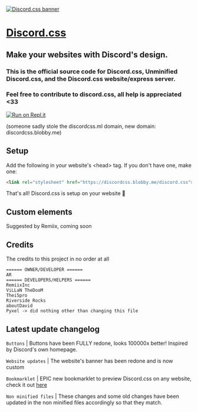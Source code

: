 [![Discord.css banner](https://media.discordapp.net/attachments/804550297107300413/807312905518579722/SDBlG8AAAAASUVORK5CYII.png?width=749&height=402)](https://discordcss.blobby.me)
# [Discord.css](https://discordcss.blobby.me)
## Make your websites with Discord's design.
### This is the official source code for Discord.css, Unminified Discord.css, and the Discord.css website/express server.
### Feel free to contribute to discord.css, all help is appreciated <33


[![Run on Repl.it](https://repl.it/badge/github/Clay-Devs/discordcss)](https://repl.it/github/Clay-Devs/discordcss)


(someone sadly stole the discordcss.ml domain, new domain: discordcss.blobby.me)


## Setup
Add the following in your website's \<head\> tag. If you don't have one, make one:
```html
<link rel="stylesheet" href="https://discordcss.blobby.me/discord.css">
```
That's all! Discord.css is setup on your website 🎉

## Custom elements
Suggested by Remiix, coming soon

## Credits
The credits to this project in no order at all
```
====== OWNER/DEVELOPER ======
AR
====== DEVELOPERS/HELPERS ======
RemiixInc
ViLLaN TheDooM
Thei5pro
Riverside Rocks
aboutDavid
Pyxel -> did nothing other than changing this file 
```

## Latest update changelog
`Buttons` | Buttons have been FULLY redone, looks 100000x better! Inspired by Discord's own homepage.


`Website updates` | The website's banner has been redone and is now custom 


`Bookmarklet` | EPIC new bookmarklet to preview Discord.css on any website, check it out [here](https://discordcss.hijsgeiprygfirh.repl.co "poggies")


`Non minified files` | These changes and some old changes have been updated in the non minified files accordingly so that they match.
